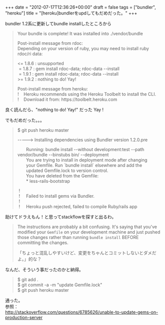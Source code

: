 +++
date = "2012-07-17T12:36:26+00:00"
draft = false
tags = ["bundler", "heroku"]
title = "[heroku]bundlerをupdしてもだめだった。"
+++
<p>bundler 1.2系に更新してbundle installしたところから</p>&#13;
<blockquote>&#13;
<p>Your bundle is complete! It was installed into ./vendor/bundle</p>&#13;
<p>Post-install message from rdoc:<br />Depending on your version of ruby, you may need to install ruby rdoc/ri data:</p>&#13;
<p>&lt;= 1.8.6 : unsupported<br /> = 1.8.7 : gem install rdoc-data; rdoc-data --install<br /> = 1.9.1 : gem install rdoc-data; rdoc-data --install<br />&gt;= 1.9.2 : nothing to do! Yay!</p>&#13;
<p>Post-install message from heroku:<br />!    Heroku recommends using the Heroku Toolbelt to install the CLI.<br />!    Download it from: https://toolbelt.heroku.com </p>&#13;
&#13;
</blockquote>&#13;
<p>良く読んだら、"nothing to do! Yay!" だった Yay !</p>&#13;
&#13;
<p>でもだめだった。。。</p>&#13;
<blockquote>&#13;
<p>$ git push heroku master</p>&#13;
<p>-----&gt; Installing dependencies using Bundler version 1.2.0.pre</p>&#13;
<p>       Running: bundle install --without development:test --path vendor/bundle --binstubs bin/ --deployment<br />       You are trying to install in deployment mode after changing<br />       your Gemfile. Run `bundle install` elsewhere and add the<br />       updated Gemfile.lock to version control.<br />       You have deleted from the Gemfile:<br />       * less-rails-bootstrap</p>&#13;
<p> !<br /> !     Failed to install gems via Bundler.<br /> !<br /> !     Heroku push rejected, failed to compile Ruby/rails app</p>&#13;
<div></div>&#13;
</blockquote>&#13;
<div>助けてドラえもん！と思ってstackflowを探すと出るわ。</div>&#13;
<div></div>&#13;
<div>&#13;
<blockquote>&#13;
<p>The instructions are probably a bit confusing. It's saying that you've modified your <code>Gemfile</code> on your development machine and just pushed those changes rather than running <code>bundle install</code> BEFORE committing the changes.</p>&#13;
<p>「ちょっと混乱しやすいけど、変更をちゃんとコミットしないとダメだよ。」的な？</p>&#13;
</blockquote>&#13;
</div>&#13;
<div></div>&#13;
<div>なんだ、そういう事だったのかと納得。</div>&#13;
<div></div>&#13;
<blockquote>&#13;
<div>$ git add .<br />$ git commit -a -m "update Gemfile.lock"<br />$ git push heroku master </div>&#13;
</blockquote>&#13;
<div>通った。</div>&#13;
<div></div>&#13;
<div></div>&#13;
<div>参照：</div>&#13;
<div><a href="http://stackoverflow.com/questions/6785626/unable-to-update-gems-on-production-server">http://stackoverflow.com/questions/6785626/unable-to-update-gems-on-production-server</a></div> 